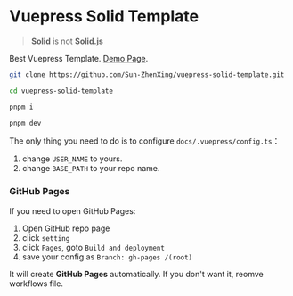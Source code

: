 # Vuepress Solid Template

> **Solid** is not **Solid.js**

Best Vuepress Template. [Demo Page](https://blog.alexsun.top/vuepress-solid-template/).

```bash
git clone https://github.com/Sun-ZhenXing/vuepress-solid-template.git

cd vuepress-solid-template

pnpm i

pnpm dev
```

The only thing you need to do is to configure `docs/.vuepress/config.ts`：
1. change `USER_NAME` to yours.
2. change `BASE_PATH` to your repo name.

### GitHub Pages

If you need to open GitHub Pages:
1. Open GitHub repo page
2. click `setting`
3. click `Pages`, goto `Build and deployment`
4. save your config as `Branch: gh-pages /(root)`

It will create **GitHub Pages** automatically. If you don't want it, reomve workflows file.
